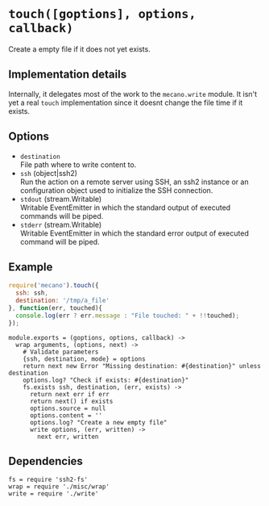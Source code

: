 
# `touch([goptions], options, callback)`

Create a empty file if it does not yet exists.

## Implementation details

Internally, it delegates most of the work to the `mecano.write` module. It isn't
yet a real `touch` implementation since it doesnt change the file time if it
exists.

## Options

*   `destination`   
    File path where to write content to.   
*   `ssh` (object|ssh2)   
    Run the action on a remote server using SSH, an ssh2 instance or an
    configuration object used to initialize the SSH connection.   
*   `stdout` (stream.Writable)   
    Writable EventEmitter in which the standard output of executed commands will
    be piped.   
*   `stderr` (stream.Writable)   
    Writable EventEmitter in which the standard error output of executed command
    will be piped.   

## Example

```js
require('mecano').touch({
  ssh: ssh,
  destination: '/tmp/a_file'
}, function(err, touched){
  console.log(err ? err.message : "File touched: " + !!touched);
});
```

    module.exports = (goptions, options, callback) ->
      wrap arguments, (options, next) ->
        # Validate parameters
        {ssh, destination, mode} = options
        return next new Error "Missing destination: #{destination}" unless destination
        options.log? "Check if exists: #{destination}"
        fs.exists ssh, destination, (err, exists) ->
          return next err if err
          return next() if exists
          options.source = null
          options.content = ''
          options.log? "Create a new empty file"
          write options, (err, written) ->
            next err, written

## Dependencies

    fs = require 'ssh2-fs'
    wrap = require './misc/wrap'
    write = require './write'






